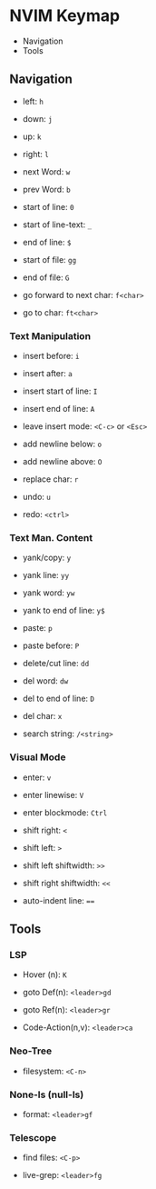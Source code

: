# NVIM Keymap

- Navigation
- Tools


## Navigation


- left: `h`
- down: `j`

- up: `k`
- right: `l`


- next Word: `w`
- prev Word: `b`

- start of line: `0`
- start of line-text: `_`
- end of line: `$`

- start of file: `gg`
- end of file: `G`


- go forward to next char: `f<char>`
- go to char: `ft<char>`



### Text Manipulation

- insert before: `i`
- insert after: `a`
- insert start of line: `I`
- insert end of line: `A`

- leave insert mode: `<C-c>` or `<Esc>`

- add newline below: `o`
- add newline above: `O`

- replace char: `r`

- undo: `u`
- redo: `<ctrl>`


### Text Man. Content

- yank/copy: `y`
- yank line: `yy`
- yank word: `yw`
- yank to end of line: `y$`

- paste: `p`
- paste before: `P`

- delete/cut line: `dd`
- del word: `dw`
- del to end of line: `D`

- del char: `x`

- search string: `/<string>`



### Visual Mode

- enter: `v`
- enter linewise: `V`
- enter blockmode: `Ctrl`

- shift right: `<`
- shift left: `>`

- shift left shiftwidth: `>>`
- shift right shiftwidth: `<<`

- auto-indent line: `==`




## Tools


### LSP

- Hover (n): `K`
- goto Def(n): `<leader>gd`
- goto Ref(n): `<leader>gr`

- Code-Action(n,v): `<leader>ca`


### Neo-Tree

- filesystem: `<C-n>`


### None-ls (null-ls)

- format: `<leader>gf`


### Telescope

- find files: `<C-p>`

- live-grep: `<leader>fg`


